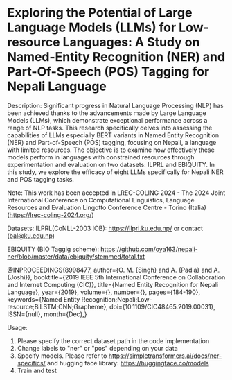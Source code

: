 # Exploring the Potential of Large Language Models (LLMs) for Low-resource Languages: A Study on Named-Entity Recognition (NER) and Part-Of-Speech (POS) Tagging for Nepali Language
Description:
Significant progress in Natural Language Processing (NLP) has been achieved thanks to the advancements made by Large Language Models (LLMs), which demonstrate exceptional performance across a range of NLP tasks. 
This research specifically delves into assessing the capabilities of LLMs especially BERT variants in Named Entity Recognition (NER) and Part-of-Speech (POS) tagging, focusing on Nepali, a language with limited resources. 
The objective is to examine how effectively these models perform in languages with constrained resources through experimentation and evaluation on two datasets: ILPRL and EBIQUITY. 
In this study, we explore the efficacy of eight LLMs specifically for Nepali NER and POS tagging tasks.

Note: This work has been accepted in LREC-COLING 2024 - The 2024 Joint International Conference on Computational Linguistics, Language Resources and Evaluation Lingotto Conference Centre - Torino (Italia) (https://lrec-coling-2024.org/)

Datasets:
ILPRL(CoNLL-2003 IOB): https://ilprl.ku.edu.np/  or contact (bal@ku.edu.np)

EBIQUITY (BIO Taggig scheme): https://github.com/oya163/nepali-ner/blob/master/data/ebiquity/stemmed/total.txt   

@INPROCEEDINGS{8998477,
author={O. M. {Singh} and A. {Padia} and A. {Joshi}},
booktitle={2019 IEEE 5th International Conference on Collaboration and Internet Computing (CIC)},
title={Named Entity Recognition for Nepali Language},
year={2019},
volume={},
number={},
pages={184-190},
keywords={Named Entity Recognition;Nepali;Low-resource;BiLSTM;CNN;Grapheme},
doi={10.1109/CIC48465.2019.00031},
ISSN={null},
month={Dec},}

Usage:
1. Please specify the correct dataset path in the code implementation
2. Change labels to "ner" or "pos" depending on your data
3. Specify models. Please refer to https://simpletransformers.ai/docs/ner-specifics/ and hugging face library: https://huggingface.co/models
4. Train and test
